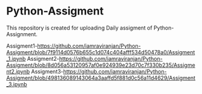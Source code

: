 # Python-Assigment
This repository is created for uploading Daily assigment of Python-Assignment.

Assigment1-https://github.com/iamraviranjan/Python-Assigment/blob/7f9114d0576b655c1d074c404afff534d50478a0/Assigment_1.ipynb
Assigment2-https://github.com/iamraviranjan/Python-Assigment/blob/8d056a53120957af0e924939e23d70c7f330b235/Assigment2.ipynb
Assigment3-https://github.com/iamraviranjan/Python-Assigment/blob/498136089143064a3aaffd5f881d0c56a11d4629/Assigment_3.ipynb
